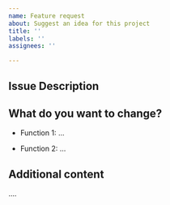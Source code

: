 ```yaml
---
name: Feature request
about: Suggest an idea for this project
title: ''
labels: ''
assignees: ''

---
```


Issue Description
-----------------

<!-- What issue are you experiencing? -->

What do you want to change?
---------------------------

<!-- Write that what do you want to change -->

* Function 1: ...

* Function 2: ...

Additional content
------------------
....
